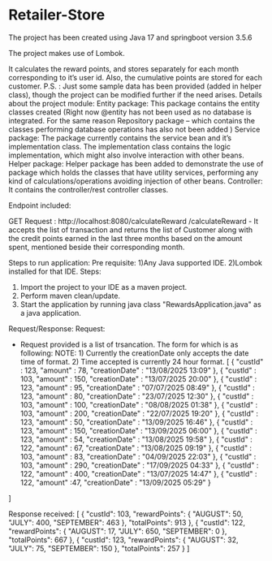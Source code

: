 # Retailer-Store

The project has been created using Java 17 and springboot version 3.5.6

The project makes use of Lombok.

It calculates the reward points, and stores separately for each month corresponding to it’s user id. Also, the cumulative points are stored for each customer. 
P.S. : Just some sample data has been provided (added in helper class), though the project can be modified further if the need arises.
Details about the project module:
Entity package:
This package contains the entity classes created (Right now @entity has not been used as no database is integrated. For the same reason Repository package – which contains the classes performing database operations has also not been added )
Service package:
The package currently contains the service bean and it’s implementation class. The implementation class contains the logic implementation, which might also involve interaction with other beans.
Helper package:
Helper package has been added to demonstrate the use of package which holds the classes that have utility services, performing any kind of calculations/operations avoiding injection of other beans.
Controller:
It contains the controller/rest controller classes.

Endpoint included:

GET Request : http://localhost:8080/calculateReward
/calculateReward - It accepts the list of transaction and returns the list of Customer along with the credit points earned in the last three months based on the amount spent, mentioned beside their corresponding month.

Steps to run application:
	Pre requisite:
			1)Any Java supported IDE.
			2)Lombok installed for that IDE.
Steps:
1. Import the project to your IDE as a maven project.
2. Perform maven clean/update.
3. Start the application by running java class "RewardsApplication.java" as a java application.


Request/Response:
Request:
- Request provided is a list of trsancation. The form for which is as following:
NOTE: 1) Currently the creationDate only accepts the date time of format.
	2) Time accepted is currently 24 hour format.
[
	{
		"custId" : 123,
		"amount" : 78,
		"creationDate" : "13/08/2025 13:09"
	},
	{
		"custId" : 103,
		"amount" : 150,
		"creationDate" : "13/07/2025 20:00"
	},
	{
		"custId" : 123,
		"amount" : 95,
		"creationDate" : "07/07/2025 08:49"
	},
	{
		"custId" : 123,
		"amount" : 80,
		"creationDate" : "23/07/2025 12:30"
	},
	{
		"custId" : 103,
		"amount" : 100,
		"creationDate" : "08/08/2025 01:38"
	},
	{
		"custId" : 103,
		"amount" : 200,
		"creationDate" : "22/07/2025 19:20"
	},
	{
		"custId" : 123,
		"amount" : 50,
		"creationDate" : "13/09/2025 16:46"
	},
	{
		"custId" : 123,
		"amount" : 150,
		"creationDate" : "13/09/2025 06:00"
	},
	{
		"custId" : 123,
		"amount" : 54,
		"creationDate" : "13/08/2025 19:58"
	},
	{
		"custId" : 122,
		"amount" : 67,
		"creationDate" : "13/08/2025 09:19"
	},
	{
		"custId" : 103,
		"amount" : 83,
		"creationDate" : "04/09/2025 22:03"
	},
	{
		"custId" : 103,
		"amount" : 290,
		"creationDate" : "17/09/2025 04:33"
	},
	{
		"custId" : 122,
		"amount" : 400,
		"creationDate" : "13/07/2025 14:47"
	},
	{
		"custId" : 122,
		"amount" :47,
		"creationDate" : "13/09/2025 05:29"
	}
	
]

Response received:
[
    {
        "custId": 103,
        "rewardPoints": {
            "AUGUST": 50,
            "JULY": 400,
            "SEPTEMBER": 463
        },
        "totalPoints": 913
    },
    {
        "custId": 122,
        "rewardPoints": {
            "AUGUST": 17,
            "JULY": 650,
            "SEPTEMBER": 0
        },
        "totalPoints": 667
    },
    {
        "custId": 123,
        "rewardPoints": {
            "AUGUST": 32,
            "JULY": 75,
            "SEPTEMBER": 150
        },
        "totalPoints": 257
    }
]
